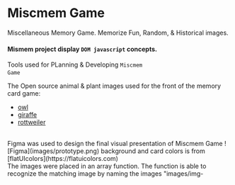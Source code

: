 # Miscmem Game
Miscellaneous Memory Game. 
Memorize Fun, Random, &amp; Historical images.
#### Mismem project display <code>DOM javascript</code> concepts.

Tools used for PLanning & Developing <code>Miscmem Game</code>

The Open source animal & plant images used for the front of the memory card game:
  - [owl](https://cdn.pixabay.com/photo/2020/05/02/13/46/owl-5121468_960_720.png)
  - [giraffe](https://cdn.pixabay.com/photo/2012/05/07/01/54/giraffe-47523_960_720.png)
  - [rottweiler](https://cdn.pixabay.com/photo/2018/03/30/15/12/dog-3275593_960_720.jpg)
<br>
Figma was used to design the final visual presentation of Miscmem Game
![Figma](images/prototype.png)
background and card colors is from [flatUIcolors](https://flatuicolors.com)
<br>
The images were placed in an array function. The function is able to recognize the matching image by naming the images "images/img-

